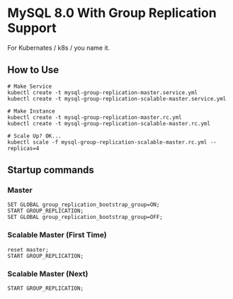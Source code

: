 # MySQL 8.0 With Group Replication Support
For Kubernates / k8s / you name it.

## How to Use
```
# Make Service
kubectl create -t mysql-group-replication-master.service.yml
kubectl create -t mysql-group-replication-scalable-master.service.yml

# Make Instance
kubectl create -t mysql-group-replication-master.rc.yml
kubectl create -t mysql-group-replication-scalable-master.rc.yml

# Scale Up? OK...
kubectl scale -f mysql-group-replication-scalable-master.rc.yml --replicas=4
```

## Startup commands
### Master
```
SET GLOBAL group_replication_bootstrap_group=ON;
START GROUP_REPLICATION;
SET GLOBAL group_replication_bootstrap_group=OFF;
```
### Scalable Master (First Time)
```
reset master;
START GROUP_REPLICATION;
```
### Scalable Master (Next)
```
START GROUP_REPLICATION;
```